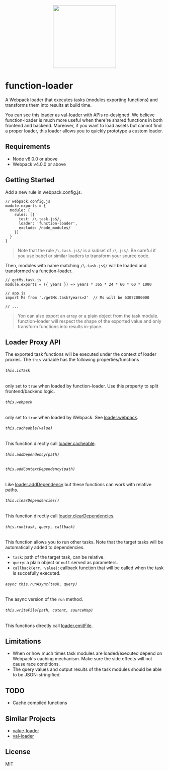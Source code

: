 <div align="center">
  <a href="https://github.com/webpack/webpack">
    <img width="200" height="200" src="https://webpack.js.org/assets/icon-square-big.svg">
  </a>
</div>

# function-loader

A Webpack loader that executes tasks (modules exporting functions) and
transforms them into results at build time.

You can see this loader as [val-loader](https://github.com/webpack-contrib/val-loader/)
with APIs re-designed. We believe function-loader is much more useful when
there're shared functions in both frontend and backend. Moreover, if you want to load
assets but cannot find a proper loader, this loader allows you to quickly
prototype a custom loader.

## Requirements

- Node v8.0.0 or above
- Webpack v4.0.0 or above

## Getting Started

Add a new rule in webpack.config.js.

```
// webpack.config.js
module.exports = {
  module: {
    rules: [{
      test: /\.task.js$/,
      loader: 'function-loader',
      exclude: /node_modules/
    }]
  }
}
```

> Note that the rule `/\.task.js$/` is a subset of `/\.js$/`. Be careful if you use
> babel or similar loaders to transform your source code.

Then, modules with name matching `/\.task.js$/` will be loaded and transformed via function-loader.

```
// getMs.task.js
module.exports = ({ years }) => years * 365 * 24 * 60 * 60 * 1000

```

```
// app.js
import Ms from './getMs.task?years=2'  // Ms will be 63072000000

// ...
```

> Yon can also export an array or a plain object from the task module.
> function-loader will respect the shape of the exported value and only transform
> functions into results in-place.

## Loader Proxy API

The exported task functions will be executed under the context of loader
proxies. The `this` variable has the following properties/functions

###### `this.isTask`

only set to `true` when loaded by function-loader. Use this property to split
frontend/backend logic.

###### `this.webpack`

only set to `true` when loaded by Webpack. See [loader.webpack](https://webpack.js.org/api/loaders/#thiswebpack).

###### `this.cacheable(value)`

This function directly call [loader.cacheable](https://webpack.js.org/api/loaders/#thiscacheable).

###### `this.addDependency(path)`

###### `this.addContextDependency(path)`

Like [loader.addDependency](https://webpack.js.org/api/loaders/#thisadddependency) but these functions can work with relative paths.

###### `this.clearDependencies()`

This function directly call [loader.clearDependencies](https://webpack.js.org/api/loaders/#thiscleardependencies).

###### `this.run(task, query, callback)`

This function allows you to run other tasks. Note that the target tasks will be
automatically added to dependencies.

- `task`: path of the target task, can be relative.
- `query`: a plain object or `null` served as parameters.
- `callback(err, value)`: callback function that will be called when the task
  is succefully executed.

###### `async this.runAsync(task, query)`

The async version of the `run` method.

###### `this.writeFile(path, cotent, sourceMap)`

This functions directly call [loader.emitFile](https://webpack.js.org/api/loaders/#thisemitfile).

## Limitations

- When or how much times task modules are loaded/executed depend on Webpack's caching mechanism. Make sure the side effects will not cause race conditions.
- The query values and output results of the task modules should be able to be JSON-stringified.

## TODO

- Cache compiled functions

## Similar Projects

- [value-loader](https://github.com/wikiwi/value-loader)
- [val-loader](https://github.com/webpack-contrib/val-loader/)

## License

MIT
